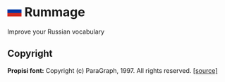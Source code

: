 <h1><img src="public/flags/ru.svg" width="32" height="24" alt="Russian flag"> Rummage</h1>

Improve your Russian vocabulary

## Copyright

**Propisi font:** Copyright (c) ParaGraph, 1997. All rights reserved. [[source]](https://www.fonts-online.ru/font/Propisi)
